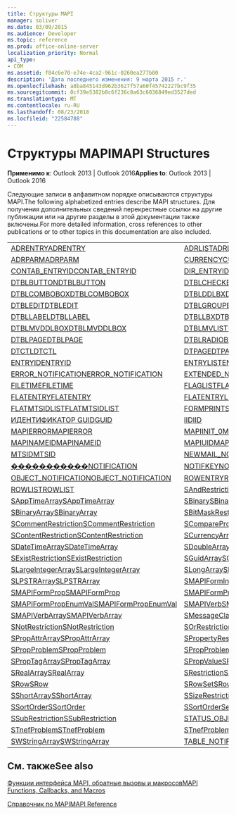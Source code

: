 ```yaml
---
title: Структуры MAPI
manager: soliver
ms.date: 03/09/2015
ms.audience: Developer
ms.topic: reference
ms.prod: office-online-server
localization_priority: Normal
api_type:
- COM
ms.assetid: f84c6e70-e74e-4ca2-961c-0260ea277b00
description: 'Дата последнего изменения: 9 марта 2015 г.'
ms.openlocfilehash: a8ba845143d962b3627f57a60f45742227bc9f35
ms.sourcegitcommit: 0cf39e5382b8c6f236c8a63c6036849ed3527ded
ms.translationtype: MT
ms.contentlocale: ru-RU
ms.lasthandoff: 08/23/2018
ms.locfileid: "22584788"
---
```

# <a name="mapi-structures"></a><span data-ttu-id="32310-103">Структуры MAPI</span><span class="sxs-lookup"><span data-stu-id="32310-103">MAPI Structures</span></span>

  
  
<span data-ttu-id="32310-104">**Применимо к**: Outlook 2013 | Outlook 2016</span><span class="sxs-lookup"><span data-stu-id="32310-104">**Applies to**: Outlook 2013 | Outlook 2016</span></span> 
  
<span data-ttu-id="32310-105">Следующие записи в алфавитном порядке описываются структуры MAPI.</span><span class="sxs-lookup"><span data-stu-id="32310-105">The following alphabetized entries describe MAPI structures.</span></span> <span data-ttu-id="32310-106">Для получения дополнительных сведений перекрестные ссылки на другие публикации или на другие разделы в этой документации также включены.</span><span class="sxs-lookup"><span data-stu-id="32310-106">For more detailed information, cross references to other publications or to other topics in this documentation are also included.</span></span>
  
|||
|:-----|:-----|
|[<span data-ttu-id="32310-107">ADRENTRY</span><span class="sxs-lookup"><span data-stu-id="32310-107">ADRENTRY</span></span>](adrentry.md) <br/> |[<span data-ttu-id="32310-108">ADRLIST</span><span class="sxs-lookup"><span data-stu-id="32310-108">ADRLIST</span></span>](adrlist.md) <br/> |
|[<span data-ttu-id="32310-109">ADRPARM</span><span class="sxs-lookup"><span data-stu-id="32310-109">ADRPARM</span></span>](adrparm.md) <br/> |[<span data-ttu-id="32310-110">CURRENCY</span><span class="sxs-lookup"><span data-stu-id="32310-110">CURRENCY</span></span>](currency.md) <br/> |
|[<span data-ttu-id="32310-111">CONTAB_ENTRYID</span><span class="sxs-lookup"><span data-stu-id="32310-111">CONTAB_ENTRYID</span></span>](contab_entryid.md) <br/> |[<span data-ttu-id="32310-112">DIR_ENTRYID</span><span class="sxs-lookup"><span data-stu-id="32310-112">DIR_ENTRYID</span></span>](dir_entryid.md) <br/> |
|[<span data-ttu-id="32310-113">DTBLBUTTON</span><span class="sxs-lookup"><span data-stu-id="32310-113">DTBLBUTTON</span></span>](dtblbutton.md) <br/> |[<span data-ttu-id="32310-114">DTBLCHECKBOX</span><span class="sxs-lookup"><span data-stu-id="32310-114">DTBLCHECKBOX</span></span>](dtblcheckbox.md) <br/> |
|[<span data-ttu-id="32310-115">DTBLCOMBOBOX</span><span class="sxs-lookup"><span data-stu-id="32310-115">DTBLCOMBOBOX</span></span>](dtblcombobox.md) <br/> |[<span data-ttu-id="32310-116">DTBLDDLBX</span><span class="sxs-lookup"><span data-stu-id="32310-116">DTBLDDLBX</span></span>](dtblddlbx.md) <br/> |
|[<span data-ttu-id="32310-117">DTBLEDIT</span><span class="sxs-lookup"><span data-stu-id="32310-117">DTBLEDIT</span></span>](dtbledit.md) <br/> |[<span data-ttu-id="32310-118">DTBLGROUPBOX</span><span class="sxs-lookup"><span data-stu-id="32310-118">DTBLGROUPBOX</span></span>](dtblgroupbox.md) <br/> |
|[<span data-ttu-id="32310-119">DTBLLABEL</span><span class="sxs-lookup"><span data-stu-id="32310-119">DTBLLABEL</span></span>](dtbllabel.md) <br/> |[<span data-ttu-id="32310-120">DTBLLBX</span><span class="sxs-lookup"><span data-stu-id="32310-120">DTBLLBX</span></span>](dtbllbx.md) <br/> |
|[<span data-ttu-id="32310-121">DTBLMVDDLBOX</span><span class="sxs-lookup"><span data-stu-id="32310-121">DTBLMVDDLBOX</span></span>](dtblmvddlbox.md) <br/> |[<span data-ttu-id="32310-122">DTBLMVLISTBOX</span><span class="sxs-lookup"><span data-stu-id="32310-122">DTBLMVLISTBOX</span></span>](dtblmvlistbox.md) <br/> |
|[<span data-ttu-id="32310-123">DTBLPAGE</span><span class="sxs-lookup"><span data-stu-id="32310-123">DTBLPAGE</span></span>](dtblpage.md) <br/> |[<span data-ttu-id="32310-124">DTBLRADIOBUTTON</span><span class="sxs-lookup"><span data-stu-id="32310-124">DTBLRADIOBUTTON</span></span>](dtblradiobutton.md) <br/> |
|[<span data-ttu-id="32310-125">DTCTL</span><span class="sxs-lookup"><span data-stu-id="32310-125">DTCTL</span></span>](dtctl.md) <br/> |[<span data-ttu-id="32310-126">DTPAGE</span><span class="sxs-lookup"><span data-stu-id="32310-126">DTPAGE</span></span>](dtpage.md) <br/> |
|[<span data-ttu-id="32310-127">ENTRYID</span><span class="sxs-lookup"><span data-stu-id="32310-127">ENTRYID</span></span>](entryid.md) <br/> |[<span data-ttu-id="32310-128">ENTRYLIST</span><span class="sxs-lookup"><span data-stu-id="32310-128">ENTRYLIST</span></span>](entrylist.md) <br/> |
|[<span data-ttu-id="32310-129">ERROR_NOTIFICATION</span><span class="sxs-lookup"><span data-stu-id="32310-129">ERROR_NOTIFICATION</span></span>](error_notification.md) <br/> |[<span data-ttu-id="32310-130">EXTENDED_NOTIFICATION</span><span class="sxs-lookup"><span data-stu-id="32310-130">EXTENDED_NOTIFICATION</span></span>](extended_notification.md) <br/> |
|[<span data-ttu-id="32310-131">FILETIME</span><span class="sxs-lookup"><span data-stu-id="32310-131">FILETIME</span></span>](filetime.md) <br/> |[<span data-ttu-id="32310-132">FLAGLIST</span><span class="sxs-lookup"><span data-stu-id="32310-132">FLAGLIST</span></span>](flaglist.md) <br/> |
|[<span data-ttu-id="32310-133">FLATENTRY</span><span class="sxs-lookup"><span data-stu-id="32310-133">FLATENTRY</span></span>](flatentry.md) <br/> |[<span data-ttu-id="32310-134">FLATENTRYLIST</span><span class="sxs-lookup"><span data-stu-id="32310-134">FLATENTRYLIST</span></span>](flatentrylist.md) <br/> |
|[<span data-ttu-id="32310-135">FLATMTSIDLIST</span><span class="sxs-lookup"><span data-stu-id="32310-135">FLATMTSIDLIST</span></span>](flatmtsidlist.md) <br/> |[<span data-ttu-id="32310-136">FORMPRINTSETUP</span><span class="sxs-lookup"><span data-stu-id="32310-136">FORMPRINTSETUP</span></span>](formprintsetup.md) <br/> |
|[<span data-ttu-id="32310-137">ИДЕНТИФИКАТОР GUID</span><span class="sxs-lookup"><span data-stu-id="32310-137">GUID</span></span>](guid.md) <br/> |[<span data-ttu-id="32310-138">IID</span><span class="sxs-lookup"><span data-stu-id="32310-138">IID</span></span>](iid.md) <br/> |
|[<span data-ttu-id="32310-139">MAPIERROR</span><span class="sxs-lookup"><span data-stu-id="32310-139">MAPIERROR</span></span>](mapierror.md) <br/> |[<span data-ttu-id="32310-140">MAPIINIT_0</span><span class="sxs-lookup"><span data-stu-id="32310-140">MAPIINIT_0</span></span>](mapiinit_0.md) <br/> |
|[<span data-ttu-id="32310-141">MAPINAMEID</span><span class="sxs-lookup"><span data-stu-id="32310-141">MAPINAMEID</span></span>](mapinameid.md) <br/> |[<span data-ttu-id="32310-142">MAPIUID</span><span class="sxs-lookup"><span data-stu-id="32310-142">MAPIUID</span></span>](mapiuid.md) <br/> |
|[<span data-ttu-id="32310-143">MTSID</span><span class="sxs-lookup"><span data-stu-id="32310-143">MTSID</span></span>](mtsid.md) <br/> |[<span data-ttu-id="32310-144">NEWMAIL_NOTIFICATION</span><span class="sxs-lookup"><span data-stu-id="32310-144">NEWMAIL_NOTIFICATION</span></span>](newmail_notification.md) <br/> |
|[<span data-ttu-id="32310-145">�����������</span><span class="sxs-lookup"><span data-stu-id="32310-145">NOTIFICATION</span></span>](notification.md) <br/> |[<span data-ttu-id="32310-146">NOTIFKEY</span><span class="sxs-lookup"><span data-stu-id="32310-146">NOTIFKEY</span></span>](notifkey.md) <br/> |
|[<span data-ttu-id="32310-147">OBJECT_NOTIFICATION</span><span class="sxs-lookup"><span data-stu-id="32310-147">OBJECT_NOTIFICATION</span></span>](object_notification.md) <br/> |[<span data-ttu-id="32310-148">ROWENTRY</span><span class="sxs-lookup"><span data-stu-id="32310-148">ROWENTRY</span></span>](rowentry.md) <br/> |
|[<span data-ttu-id="32310-149">ROWLIST</span><span class="sxs-lookup"><span data-stu-id="32310-149">ROWLIST</span></span>](rowlist.md) <br/> |[<span data-ttu-id="32310-150">SAndRestriction</span><span class="sxs-lookup"><span data-stu-id="32310-150">SAndRestriction</span></span>](sandrestriction.md) <br/> |
|[<span data-ttu-id="32310-151">SAppTimeArray</span><span class="sxs-lookup"><span data-stu-id="32310-151">SAppTimeArray</span></span>](sapptimearray.md) <br/> |[<span data-ttu-id="32310-152">SBinary</span><span class="sxs-lookup"><span data-stu-id="32310-152">SBinary</span></span>](sbinary.md) <br/> |
|[<span data-ttu-id="32310-153">SBinaryArray</span><span class="sxs-lookup"><span data-stu-id="32310-153">SBinaryArray</span></span>](sbinaryarray.md) <br/> |[<span data-ttu-id="32310-154">SBitMaskRestriction</span><span class="sxs-lookup"><span data-stu-id="32310-154">SBitMaskRestriction</span></span>](sbitmaskrestriction.md) <br/> |
|[<span data-ttu-id="32310-155">SCommentRestriction</span><span class="sxs-lookup"><span data-stu-id="32310-155">SCommentRestriction</span></span>](scommentrestriction.md) <br/> |[<span data-ttu-id="32310-156">SComparePropsRestriction</span><span class="sxs-lookup"><span data-stu-id="32310-156">SComparePropsRestriction</span></span>](scomparepropsrestriction.md) <br/> |
|[<span data-ttu-id="32310-157">SContentRestriction</span><span class="sxs-lookup"><span data-stu-id="32310-157">SContentRestriction</span></span>](scontentrestriction.md) <br/> |[<span data-ttu-id="32310-158">SCurrencyArray</span><span class="sxs-lookup"><span data-stu-id="32310-158">SCurrencyArray</span></span>](scurrencyarray.md) <br/> |
|[<span data-ttu-id="32310-159">SDateTimeArray</span><span class="sxs-lookup"><span data-stu-id="32310-159">SDateTimeArray</span></span>](sdatetimearray.md) <br/> |[<span data-ttu-id="32310-160">SDoubleArray</span><span class="sxs-lookup"><span data-stu-id="32310-160">SDoubleArray</span></span>](sdoublearray.md) <br/> |
|[<span data-ttu-id="32310-161">SExistRestriction</span><span class="sxs-lookup"><span data-stu-id="32310-161">SExistRestriction</span></span>](sexistrestriction.md) <br/> |[<span data-ttu-id="32310-162">SGuidArray</span><span class="sxs-lookup"><span data-stu-id="32310-162">SGuidArray</span></span>](sguidarray.md) <br/> |
|[<span data-ttu-id="32310-163">SLargeIntegerArray</span><span class="sxs-lookup"><span data-stu-id="32310-163">SLargeIntegerArray</span></span>](slargeintegerarray.md) <br/> |[<span data-ttu-id="32310-164">SLongArray</span><span class="sxs-lookup"><span data-stu-id="32310-164">SLongArray</span></span>](slongarray.md) <br/> |
|[<span data-ttu-id="32310-165">SLPSTRArray</span><span class="sxs-lookup"><span data-stu-id="32310-165">SLPSTRArray</span></span>](slpstrarray.md) <br/> |[<span data-ttu-id="32310-166">SMAPIFormInfoArray</span><span class="sxs-lookup"><span data-stu-id="32310-166">SMAPIFormInfoArray</span></span>](smapiforminfoarray.md) <br/> |
|[<span data-ttu-id="32310-167">SMAPIFormProp</span><span class="sxs-lookup"><span data-stu-id="32310-167">SMAPIFormProp</span></span>](smapiformprop.md) <br/> |[<span data-ttu-id="32310-168">SMAPIFormPropArray</span><span class="sxs-lookup"><span data-stu-id="32310-168">SMAPIFormPropArray</span></span>](smapiformproparray.md) <br/> |
|[<span data-ttu-id="32310-169">SMAPIFormPropEnumVal</span><span class="sxs-lookup"><span data-stu-id="32310-169">SMAPIFormPropEnumVal</span></span>](smapiformpropenumval.md) <br/> |[<span data-ttu-id="32310-170">SMAPIVerb</span><span class="sxs-lookup"><span data-stu-id="32310-170">SMAPIVerb</span></span>](smapiverb.md) <br/> |
|[<span data-ttu-id="32310-171">SMAPIVerbArray</span><span class="sxs-lookup"><span data-stu-id="32310-171">SMAPIVerbArray</span></span>](smapiverbarray.md) <br/> |[<span data-ttu-id="32310-172">SMessageClassArray</span><span class="sxs-lookup"><span data-stu-id="32310-172">SMessageClassArray</span></span>](smessageclassarray.md) <br/> |
|[<span data-ttu-id="32310-173">SNotRestriction</span><span class="sxs-lookup"><span data-stu-id="32310-173">SNotRestriction</span></span>](snotrestriction.md) <br/> |[<span data-ttu-id="32310-174">SOrRestriction</span><span class="sxs-lookup"><span data-stu-id="32310-174">SOrRestriction</span></span>](sorrestriction.md) <br/> |
|[<span data-ttu-id="32310-175">SPropAttrArray</span><span class="sxs-lookup"><span data-stu-id="32310-175">SPropAttrArray</span></span>](spropattrarray.md) <br/> |[<span data-ttu-id="32310-176">SPropertyRestriction</span><span class="sxs-lookup"><span data-stu-id="32310-176">SPropertyRestriction</span></span>](spropertyrestriction.md) <br/> |
|[<span data-ttu-id="32310-177">SPropProblem</span><span class="sxs-lookup"><span data-stu-id="32310-177">SPropProblem</span></span>](spropproblem.md) <br/> |[<span data-ttu-id="32310-178">SPropProblemArray</span><span class="sxs-lookup"><span data-stu-id="32310-178">SPropProblemArray</span></span>](spropproblemarray.md) <br/> |
|[<span data-ttu-id="32310-179">SPropTagArray</span><span class="sxs-lookup"><span data-stu-id="32310-179">SPropTagArray</span></span>](sproptagarray.md) <br/> |[<span data-ttu-id="32310-180">SPropValue</span><span class="sxs-lookup"><span data-stu-id="32310-180">SPropValue</span></span>](spropvalue.md) <br/> |
|[<span data-ttu-id="32310-181">SRealArray</span><span class="sxs-lookup"><span data-stu-id="32310-181">SRealArray</span></span>](srealarray.md) <br/> |[<span data-ttu-id="32310-182">SRestriction</span><span class="sxs-lookup"><span data-stu-id="32310-182">SRestriction</span></span>](srestriction.md) <br/> |
|[<span data-ttu-id="32310-183">SRow</span><span class="sxs-lookup"><span data-stu-id="32310-183">SRow</span></span>](srow.md) <br/> |[<span data-ttu-id="32310-184">SRowSet</span><span class="sxs-lookup"><span data-stu-id="32310-184">SRowSet</span></span>](srowset.md) <br/> |
|[<span data-ttu-id="32310-185">SShortArray</span><span class="sxs-lookup"><span data-stu-id="32310-185">SShortArray</span></span>](sshortarray.md) <br/> |[<span data-ttu-id="32310-186">SSizeRestriction</span><span class="sxs-lookup"><span data-stu-id="32310-186">SSizeRestriction</span></span>](ssizerestriction.md) <br/> |
|[<span data-ttu-id="32310-187">SSortOrder</span><span class="sxs-lookup"><span data-stu-id="32310-187">SSortOrder</span></span>](ssortorder.md) <br/> |[<span data-ttu-id="32310-188">SSortOrderSet</span><span class="sxs-lookup"><span data-stu-id="32310-188">SSortOrderSet</span></span>](ssortorderset.md) <br/> |
|[<span data-ttu-id="32310-189">SSubRestriction</span><span class="sxs-lookup"><span data-stu-id="32310-189">SSubRestriction</span></span>](ssubrestriction.md) <br/> |[<span data-ttu-id="32310-190">STATUS_OBJECT_NOTIFICATION</span><span class="sxs-lookup"><span data-stu-id="32310-190">STATUS_OBJECT_NOTIFICATION</span></span>](status_object_notification.md) <br/> |
|[<span data-ttu-id="32310-191">STnefProblem</span><span class="sxs-lookup"><span data-stu-id="32310-191">STnefProblem</span></span>](stnefproblem.md) <br/> |[<span data-ttu-id="32310-192">STnefProblemArray</span><span class="sxs-lookup"><span data-stu-id="32310-192">STnefProblemArray</span></span>](stnefproblemarray.md) <br/> |
|[<span data-ttu-id="32310-193">SWStringArray</span><span class="sxs-lookup"><span data-stu-id="32310-193">SWStringArray</span></span>](swstringarray.md) <br/> |[<span data-ttu-id="32310-194">TABLE_NOTIFICATION</span><span class="sxs-lookup"><span data-stu-id="32310-194">TABLE_NOTIFICATION</span></span>](table_notification.md) <br/> |
   
## <a name="see-also"></a><span data-ttu-id="32310-195">См. также</span><span class="sxs-lookup"><span data-stu-id="32310-195">See also</span></span>



[<span data-ttu-id="32310-196">Функции интерфейса MAPI, обратные вызовы и макросов</span><span class="sxs-lookup"><span data-stu-id="32310-196">MAPI Functions, Callbacks, and Macros</span></span>](mapi-functions-callbacks-and-macros.md)


[<span data-ttu-id="32310-197">Справочник по MAPI</span><span class="sxs-lookup"><span data-stu-id="32310-197">MAPI Reference</span></span>](mapi-reference.md)

